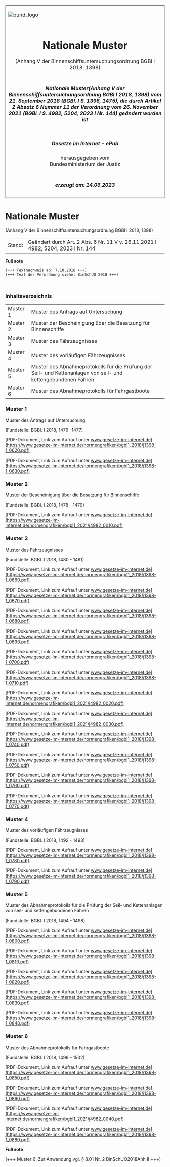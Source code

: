<span id="DECKBLATT.html"></span>

<table border="0" frame="border" width="100%">

<tr valign="top">

<td align="left">

![bund\_logo](BfJ_2021_Web_de_de.gif)

</td>

<td align="right">

 

</td>

</tr>

<tr align="center" valign="middle">

<td colspan="2">

# Nationale Muster  
(Anhang V der Binnenschiffsuntersuchungsordnung BGBl I 2018, 1398)

</td>

</tr>

<tr align="center" valign="middle">

<td colspan="2">

##### Nationale Muster(Anhang V der Binnenschiffsuntersuchungsordnung BGBl I 2018, 1398) vom 21. September 2018 (BGBl. I S. 1398, 1475), die durch Artikel 2 Absatz 6 Nummer 11 der Verordnung vom 26. November 2021 (BGBl. I S. 4982, 5204, 2023 I Nr. 144) geändert worden ist

</td>

</tr>

<tr align="center" valign="middle">

<td colspan="2">

  
  

##### Gesetze im Internet - ePub  
  
herausgegeben vom  
Bundesministerium der Justiz

</td>

</tr>

<tr align="center" valign="bottom">

<td colspan="2">

  
  

##### erzeugt am: 14.06.2023

</td>

</tr>

</table>

<span id="BJNR147500018.html"></span>

# Nationale Muster  
(Anhang V der Binnenschiffsuntersuchungsordnung BGBl I 2018, 1398)

<div>

<div class="jnhtml">

|        |                                                                                  |
| ------ | -------------------------------------------------------------------------------- |
| Stand: | Geändert durch Art. 2 Abs. 6 Nr. 11 V v. 26.11.2021 I 4982, 5204, 2023 I Nr. 144 |

</div>

</div>

<div>

  
**Fußnote**

<div class="jnhtml">

<div>

<div class="jurAbsatz">

  

``` 
(+++ Textnachweis ab: 7.10.2018 +++)
(+++ Text der Verordnung siehe: BinSchUO 2018 +++)

 
```

</div>

</div>

</div>

</div>

<span id="BJNR147500018BJNE000100000.html"></span>

### Inhaltsverzeichnis  

<div>

<div class="jnhtml">

<div>

<div>

|          |                                                                                                                |
| :------- | :------------------------------------------------------------------------------------------------------------- |
| Muster 1 | Muster des Antrags auf Untersuchung                                                                            |
| Muster 2 | Muster der Bescheinigung über die Besatzung für Binnenschiffe                                                  |
| Muster 3 | Muster des Fährzeugnisses                                                                                      |
| Muster 4 | Muster des vorläufigen Fährzeugnisses                                                                          |
| Muster 5 | Muster des Abnahmeprotokolls für die Prüfung der Seil- und Kettenanlagen von seil- und kettengebundenen Fähren |
| Muster 6 | Muster des Abnahmeprotokolls für Fahrgastboote                                                                 |

</div>

</div>

</div>

</div>

<span id="BJNR147500018BJNE000200000.html"></span>

### Muster 1  
Muster des Antrags auf Untersuchung

<div>

<div class="jnhtml">

<div>

<div class="jurAbsatz">

<div class="kommentar_Fundstelle">

(Fundstelle: BGBl. I 2018, 1476 -1477)

</div>

</div>

  

<div class="jurAbsatz">

<div>

[PDF-Dokument, Link zum Aufrauf unter
www.gesetze-im-internet.de](https://www.gesetze-im-internet.de/normengrafiken/bgbl1_2018/j1398-1_0620.pdf)

</div>

<div>

[PDF-Dokument, Link zum Aufrauf unter
www.gesetze-im-internet.de](https://www.gesetze-im-internet.de/normengrafiken/bgbl1_2018/j1398-1_0630.pdf)

</div>

</div>

</div>

</div>

</div>

<span id="BJNR147500018BJNE000301119.html"></span>

### Muster 2  
Muster der Bescheinigung über die Besatzung für Binnenschiffe

<div>

<div class="jnhtml">

<div>

<div class="jurAbsatz">

<div class="kommentar_Fundstelle">

(Fundstelle: BGBl. I 2018, 1478 - 1479)

</div>

</div>

  

<div class="jurAbsatz">

<div>

[PDF-Dokument, Link zum Aufrauf unter
www.gesetze-im-internet.de](https://www.gesetze-im-internet.de/normengrafiken/bgbl1_2021/j4982_0010.pdf)

</div>

</div>

</div>

</div>

</div>

<span id="BJNR147500018BJNE000401119.html"></span>

### Muster 3  
Muster des Fährzeugnisses

<div>

<div class="jnhtml">

<div>

<div class="jurAbsatz">

<div class="kommentar_Fundstelle">

(Fundstelle: BGBl. I 2018, 1480 - 1491)

</div>

</div>

  

<div class="jurAbsatz">

<div>

[PDF-Dokument, Link zum Aufrauf unter
www.gesetze-im-internet.de](https://www.gesetze-im-internet.de/normengrafiken/bgbl1_2018/j1398-1_0660.pdf)

</div>

<div>

[PDF-Dokument, Link zum Aufrauf unter
www.gesetze-im-internet.de](https://www.gesetze-im-internet.de/normengrafiken/bgbl1_2018/j1398-1_0670.pdf)

</div>

<div>

[PDF-Dokument, Link zum Aufrauf unter
www.gesetze-im-internet.de](https://www.gesetze-im-internet.de/normengrafiken/bgbl1_2018/j1398-1_0680.pdf)

</div>

<div>

[PDF-Dokument, Link zum Aufrauf unter
www.gesetze-im-internet.de](https://www.gesetze-im-internet.de/normengrafiken/bgbl1_2018/j1398-1_0690.pdf)

</div>

<div>

[PDF-Dokument, Link zum Aufrauf unter
www.gesetze-im-internet.de](https://www.gesetze-im-internet.de/normengrafiken/bgbl1_2018/j1398-1_0700.pdf)

</div>

<div>

[PDF-Dokument, Link zum Aufrauf unter
www.gesetze-im-internet.de](https://www.gesetze-im-internet.de/normengrafiken/bgbl1_2018/j1398-1_0710.pdf)

</div>

<div>

[PDF-Dokument, Link zum Aufrauf unter
www.gesetze-im-internet.de](https://www.gesetze-im-internet.de/normengrafiken/bgbl1_2021/j4982_0020.pdf)

</div>

<div>

[PDF-Dokument, Link zum Aufrauf unter
www.gesetze-im-internet.de](https://www.gesetze-im-internet.de/normengrafiken/bgbl1_2021/j4982_0030.pdf)

</div>

<div>

[PDF-Dokument, Link zum Aufrauf unter
www.gesetze-im-internet.de](https://www.gesetze-im-internet.de/normengrafiken/bgbl1_2018/j1398-1_0740.pdf)

</div>

<div>

[PDF-Dokument, Link zum Aufrauf unter
www.gesetze-im-internet.de](https://www.gesetze-im-internet.de/normengrafiken/bgbl1_2018/j1398-1_0750.pdf)

</div>

<div>

[PDF-Dokument, Link zum Aufrauf unter
www.gesetze-im-internet.de](https://www.gesetze-im-internet.de/normengrafiken/bgbl1_2018/j1398-1_0760.pdf)

</div>

<div>

[PDF-Dokument, Link zum Aufrauf unter
www.gesetze-im-internet.de](https://www.gesetze-im-internet.de/normengrafiken/bgbl1_2018/j1398-1_0770.pdf)

</div>

</div>

</div>

</div>

</div>

<span id="BJNR147500018BJNE000500000.html"></span>

### Muster 4  
Muster des vorläufigen Fährzeugnisses

<div>

<div class="jnhtml">

<div>

<div class="jurAbsatz">

<div class="kommentar_Fundstelle">

(Fundstelle: BGBl. I 2018, 1492 - 1493)

</div>

</div>

  

<div class="jurAbsatz">

<div>

[PDF-Dokument, Link zum Aufrauf unter
www.gesetze-im-internet.de](https://www.gesetze-im-internet.de/normengrafiken/bgbl1_2018/j1398-1_0780.pdf)

</div>

<div>

[PDF-Dokument, Link zum Aufrauf unter
www.gesetze-im-internet.de](https://www.gesetze-im-internet.de/normengrafiken/bgbl1_2018/j1398-1_0790.pdf)

</div>

</div>

</div>

</div>

</div>

<span id="BJNR147500018BJNE000600000.html"></span>

### Muster 5  
Muster des Abnahmeprotokolls für die Prüfung der Seil- und Kettenanlagen von seil- und kettengebundenen Fähren

<div>

<div class="jnhtml">

<div>

<div class="jurAbsatz">

<div class="kommentar_Fundstelle">

(Fundstelle: BGBl. I 2018, 1494 - 1498)

</div>

</div>

  

<div class="jurAbsatz">

<div>

[PDF-Dokument, Link zum Aufrauf unter
www.gesetze-im-internet.de](https://www.gesetze-im-internet.de/normengrafiken/bgbl1_2018/j1398-1_0800.pdf)

</div>

<div>

[PDF-Dokument, Link zum Aufrauf unter
www.gesetze-im-internet.de](https://www.gesetze-im-internet.de/normengrafiken/bgbl1_2018/j1398-1_0810.pdf)

</div>

<div>

[PDF-Dokument, Link zum Aufrauf unter
www.gesetze-im-internet.de](https://www.gesetze-im-internet.de/normengrafiken/bgbl1_2018/j1398-1_0820.pdf)

</div>

<div>

[PDF-Dokument, Link zum Aufrauf unter
www.gesetze-im-internet.de](https://www.gesetze-im-internet.de/normengrafiken/bgbl1_2018/j1398-1_0830.pdf)

</div>

<div>

[PDF-Dokument, Link zum Aufrauf unter
www.gesetze-im-internet.de](https://www.gesetze-im-internet.de/normengrafiken/bgbl1_2018/j1398-1_0840.pdf)

</div>

</div>

</div>

</div>

</div>

<span id="BJNR147500018BJNE000701119.html"></span>

### Muster 6  
Muster des Abnahmeprotokolls für Fahrgastboote

<div>

<div class="jnhtml">

<div>

<div class="jurAbsatz">

<div class="kommentar_Fundstelle">

(Fundstelle: BGBl. I 2018, 1499 - 1502)

</div>

</div>

  

<div class="jurAbsatz">

<div>

[PDF-Dokument, Link zum Aufrauf unter
www.gesetze-im-internet.de](https://www.gesetze-im-internet.de/normengrafiken/bgbl1_2018/j1398-1_0850.pdf)

</div>

<div>

[PDF-Dokument, Link zum Aufrauf unter
www.gesetze-im-internet.de](https://www.gesetze-im-internet.de/normengrafiken/bgbl1_2018/j1398-1_0860.pdf)

</div>

<div>

[PDF-Dokument, Link zum Aufrauf unter
www.gesetze-im-internet.de](https://www.gesetze-im-internet.de/normengrafiken/bgbl1_2021/j4982_0040.pdf)

</div>

<div>

[PDF-Dokument, Link zum Aufrauf unter
www.gesetze-im-internet.de](https://www.gesetze-im-internet.de/normengrafiken/bgbl1_2018/j1398-1_0880.pdf)

</div>

</div>

</div>

</div>

</div>

<div>

  
**Fußnote**

<div class="jnhtml">

<div>

<div class="jurAbsatz">

(+++ Muster 6: Zur Anwendung vgl. § 8.01 Nr. 2 BinSchUO2018Anh II +++)

</div>

</div>

</div>

</div>
